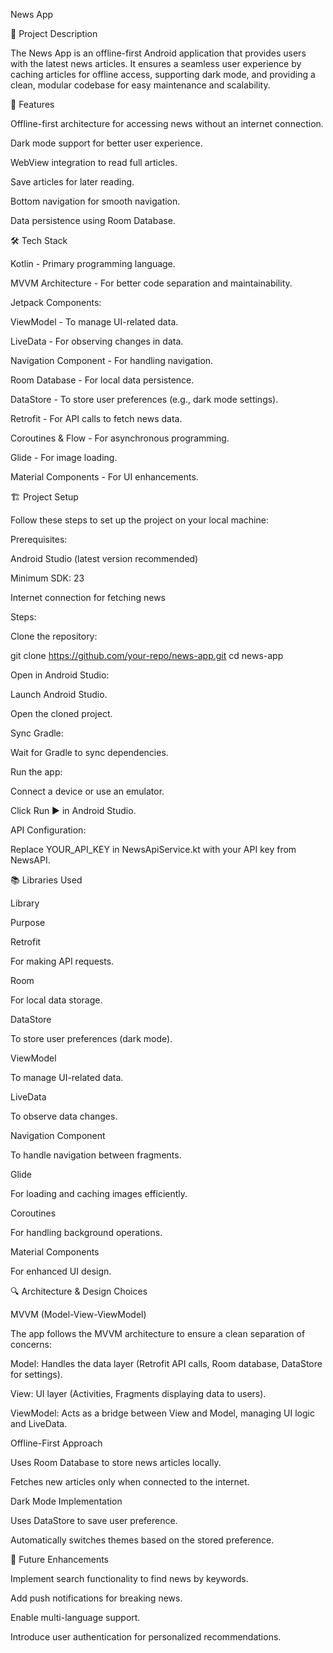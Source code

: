 News App

📌 Project Description

The News App is an offline-first Android application that provides users with the latest news articles. It ensures a seamless user experience by caching articles for offline access, supporting dark mode, and providing a clean, modular codebase for easy maintenance and scalability.

🚀 Features

Offline-first architecture for accessing news without an internet connection.

Dark mode support for better user experience.

WebView integration to read full articles.

Save articles for later reading.

Bottom navigation for smooth navigation.

Data persistence using Room Database.

🛠️ Tech Stack

Kotlin - Primary programming language.

MVVM Architecture - For better code separation and maintainability.

Jetpack Components:

ViewModel - To manage UI-related data.

LiveData - For observing changes in data.

Navigation Component - For handling navigation.

Room Database - For local data persistence.

DataStore - To store user preferences (e.g., dark mode settings).

Retrofit - For API calls to fetch news data.

Coroutines & Flow - For asynchronous programming.

Glide - For image loading.

Material Components - For UI enhancements.

🏗️ Project Setup

Follow these steps to set up the project on your local machine:

Prerequisites:

Android Studio (latest version recommended)

Minimum SDK: 23

Internet connection for fetching news

Steps:

Clone the repository:

git clone https://github.com/your-repo/news-app.git
cd news-app

Open in Android Studio:

Launch Android Studio.

Open the cloned project.

Sync Gradle:

Wait for Gradle to sync dependencies.

Run the app:

Connect a device or use an emulator.

Click Run ▶️ in Android Studio.

API Configuration:

Replace YOUR_API_KEY in NewsApiService.kt with your API key from NewsAPI.

📚 Libraries Used

Library

Purpose

Retrofit

For making API requests.

Room

For local data storage.

DataStore

To store user preferences (dark mode).

ViewModel

To manage UI-related data.

LiveData

To observe data changes.

Navigation Component

To handle navigation between fragments.

Glide

For loading and caching images efficiently.

Coroutines

For handling background operations.

Material Components

For enhanced UI design.

🔍 Architecture & Design Choices

MVVM (Model-View-ViewModel)

The app follows the MVVM architecture to ensure a clean separation of concerns:

Model: Handles the data layer (Retrofit API calls, Room database, DataStore for settings).

View: UI layer (Activities, Fragments displaying data to users).

ViewModel: Acts as a bridge between View and Model, managing UI logic and LiveData.

Offline-First Approach

Uses Room Database to store news articles locally.

Fetches new articles only when connected to the internet.

Dark Mode Implementation

Uses DataStore to save user preference.

Automatically switches themes based on the stored preference.

🎯 Future Enhancements

Implement search functionality to find news by keywords.

Add push notifications for breaking news.

Enable multi-language support.

Introduce user authentication for personalized recommendations.
